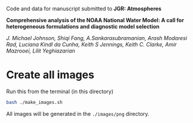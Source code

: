 Code and data for manuscript submitted to **JGR: Atmospheres**

**Comprehensive analysis of the NOAA National Water Model: A call for heterogeneous formulations and diagnostic model selection**

_J. Michael Johnson, Shiqi Fang, A.Sankarasubramanian, Arash Modaresi Rad, Luciana Kindl da Cunha, Keith S Jennings, Keith C. Clarke, Amir Mazrooei, Lilit Yeghiazarian_

# Create all images 

Run this from the terminal (in this directory)

```bash
bash ./make_images.sh
```

All images will be generated in the `./images/png` directory.

